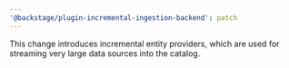 ```yaml
---
'@backstage/plugin-incremental-ingestion-backend': patch
---
```


This change introduces incremental entity providers, which are used for streaming very large data sources into the catalog.

